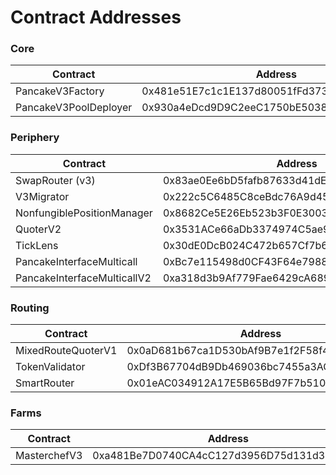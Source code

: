 # Contract Addresses

### **Core**

<table><thead><tr><th width="283">Contract</th><th>Address</th></tr></thead><tbody><tr><td>PancakeV3Factory</td><td>0x481e51E7c1c1E137d80051fFd373cbda71cfd5b7</td></tr><tr><td>PancakeV3PoolDeployer</td><td>0x930a4eDcd9D9C2eeC1750bE5038006E8952aB00A</td></tr></tbody></table>

### **Periphery**

<table><thead><tr><th width="282">Contract</th><th>Address</th></tr></thead><tbody><tr><td>SwapRouter (v3)</td><td>0x83ae0Ee6bD5fafb87633d41dEa5623727705C130</td></tr><tr><td>V3Migrator</td><td>0x222c5C6485C8ceBdc76A9d456B917A0c554eda65</td></tr><tr><td>NonfungiblePositionManager</td><td>0x8682Ce5E26Eb523b3F0E300387008DD8204FfA9C</td></tr><tr><td>QuoterV2</td><td>0x3531ACe66aDb3374974C5ae9eFC51F03f28C834d</td></tr><tr><td>TickLens</td><td>0x30dE0DcB024C472b657Cf7b69c3399614282dF1d</td></tr><tr><td>PancakeInterfaceMulticall</td><td>0xBc7e115498d0CF43F64e79886F1094a8d2048a59</td></tr><tr><td>PancakeInterfaceMulticallV2</td><td>0xa318d3b9Af779Fae6429cA689bc2241d01F4C8D0</td></tr></tbody></table>

### **Routing**

<table><thead><tr><th width="279">Contract</th><th>Address</th></tr></thead><tbody><tr><td>MixedRouteQuoterV1</td><td>0x0aD681b67ca1D530bAf9B7e1f2F58f40138b77ae</td></tr><tr><td>TokenValidator</td><td>0xDf3B67704dB9Db469036bc7455a3AC99fc2959F2</td></tr><tr><td>SmartRouter</td><td>0x01eAC034912A17E5B65Bd97F7b5105aB61e73F8E</td></tr></tbody></table>

### **Farms**

<table><thead><tr><th width="278">Contract</th><th>Address</th></tr></thead><tbody><tr><td>MasterchefV3</td><td>0xa481Be7D0740CA4cC127d3956D75d131d3a48C45</td></tr></tbody></table>

